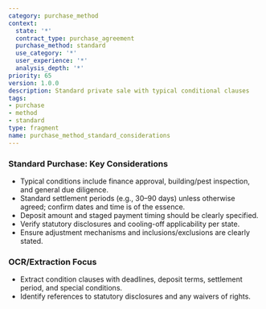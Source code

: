 ```yaml
---
category: purchase_method
context:
  state: '*'
  contract_type: purchase_agreement
  purchase_method: standard
  use_category: '*'
  user_experience: '*'
  analysis_depth: '*'
priority: 65
version: 1.0.0
description: Standard private sale with typical conditional clauses
tags:
- purchase
- method
- standard
type: fragment
name: purchase_method_standard_considerations
---
```


### Standard Purchase: Key Considerations
- Typical conditions include finance approval, building/pest inspection, and general due diligence.
- Standard settlement periods (e.g., 30–90 days) unless otherwise agreed; confirm dates and time is of the essence.
- Deposit amount and staged payment timing should be clearly specified.
- Verify statutory disclosures and cooling-off applicability per state.
- Ensure adjustment mechanisms and inclusions/exclusions are clearly stated.

### OCR/Extraction Focus
- Extract condition clauses with deadlines, deposit terms, settlement period, and special conditions.
- Identify references to statutory disclosures and any waivers of rights.

